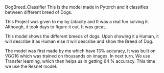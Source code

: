 DogBreed_Classifier
This is the model made in Pytorch and it classifies between different breed of Dogs.

This Project was given to my by Udacity and It was a real fun solving it. Although, it took days to figure it out. It was great. 

This model shows the different breeds of dogs. Upon showing it a Human, it will describe it as Human else it will describe and show the 
Breed of Dog.

The model was first made by me which have 13% accuracy, It was built on VGG16 which was trained on thousands on images.
In next turn, We use Transfer learning, which then helps us in getting 64 % accuracy. This time we use the Resnet model.






